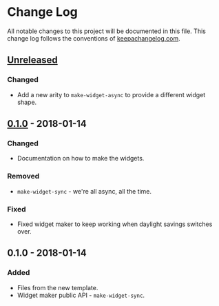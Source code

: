 # Change Log
All notable changes to this project will be documented in this file. This change log follows the conventions of [keepachangelog.com](http://keepachangelog.com/).

## [Unreleased]
### Changed
- Add a new arity to `make-widget-async` to provide a different widget shape.

## [0.1.0] - 2018-01-14
### Changed
- Documentation on how to make the widgets.

### Removed
- `make-widget-sync` - we're all async, all the time.

### Fixed
- Fixed widget maker to keep working when daylight savings switches over.

## 0.1.0 - 2018-01-14
### Added
- Files from the new template.
- Widget maker public API - `make-widget-sync`.

[Unreleased]: https://github.com/tgetgood/lemonade-lein-template/compare/0.1.0...HEAD
[0.1.0]: https://github.com/tgetgood/lemonade-lein-template/tags/0.1.0
